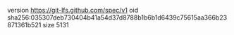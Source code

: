 version https://git-lfs.github.com/spec/v1
oid sha256:035307deb730404b41a54d37d8788b1b6b1d6439c75615aa366b23871361b521
size 5131
